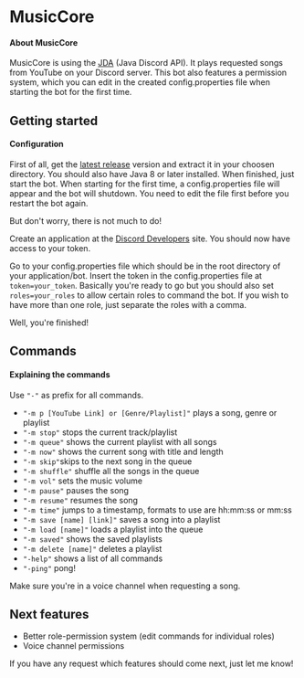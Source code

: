 # MusicCore

#### About MusicCore
MusicCore is using the [JDA](https://github.com/DV8FromTheWorld/JDA) (Java Discord API). It plays requested songs 
from YouTube on your Discord server. This bot also features a permission system, which you can edit in the created config.properties file when starting the bot for the first time.

## Getting started

#### Configuration
First of all, get the [latest release](https://github.com/Winterfuchs/MusicCore/releases) version and extract it in your choosen directory.
You should also have Java 8 or later installed. When finished, just start the bot. When starting for the first time, a config.properties
file will appear and the bot will shutdown. You need to edit the file first before you restart the bot again.

But don't worry, there is not much to do!

Create an application at the [Discord Developers](https://discordapp.com/developers/applications/) site.
You should now have access to your token.

Go to your config.properties file which should be in the root directory of your application/bot.
Insert the token in the config.properties file at ```token=your_token```.
Basically you're ready to go but you should also set ```roles=your_roles``` to allow certain roles to command the bot.
If you wish to have more than one role, just separate the roles with a comma.

Well, you're finished!

## Commands

#### Explaining the commands

Use ```"-"``` as prefix for all commands.

* ```"-m p [YouTube Link] or [Genre/Playlist]"``` plays a song, genre or playlist
* ```"-m stop"``` stops the current track/playlist
* ```"-m queue"``` shows the current playlist with all songs
* ```"-m now"``` shows the current song with title and length
* ```"-m skip"```skips to the next song in the queue
* ```"-m shuffle"``` shuffle all the songs in the queue
* ```"-m vol"``` sets the music volume
* ```"-m pause"``` pauses the song
* ```"-m resume"``` resumes the song
* ```"-m time"``` jumps to a timestamp, formats to use are hh:mm:ss or mm:ss
* ```"-m save [name] [link]"``` saves a song into a playlist
* ```"-m load [name]"``` loads a playlist into the queue
* ```"-m saved"``` shows the saved playlists
* ```"-m delete [name]"``` deletes a playlist
* ```"-help"``` shows a list of all commands
* ```"-ping"``` pong!

Make sure you're in a voice channel when requesting a song.

## Next features

* Better role-permission system (edit commands for individual roles)
* Voice channel permissions

If you have any request which features should come next, just let me know!
